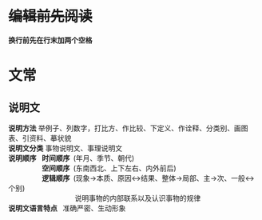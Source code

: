 # ~~编辑前先阅读~~
**换行前先在行末加两个空格**

# 文常

## 说明文
**说明方法** 举例子、列数字，打比方、作比较、下定义、作诠释、分类别、画图表、引资料、摹状貌  
**说明文分类** 事物说明文、事理说明文  
**说明顺序** &ensp;**时间顺序**&ensp;(年月、季节、朝代)  
&emsp;&emsp;&emsp;&emsp; &ensp;**空间顺序**&ensp;(东南西北、上下左右、内外前后)  
&emsp;&emsp;&emsp;&emsp; &ensp;**逻辑顺序**&ensp;(现象->本质、原因<->结果、整体->局部、主->次、一般<->个别)  
&emsp;&emsp;&emsp;&emsp;&emsp;&emsp;&emsp;&emsp;&emsp;&ensp;说明事物的内部联系以及认识事物的规律  
**说明文语言特点** &ensp;准确严密、生动形象
